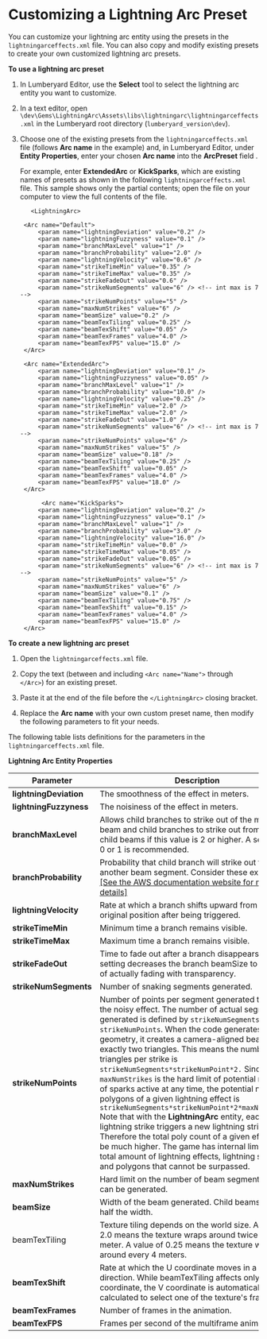 # Customizing a Lightning Arc Preset<a name="gems-system-gem-lightning-arc-presets"></a>

You can customize your lightning arc entity using the presets in the `lightningarceffects.xml` file\. You can also copy and modify existing presets to create your own customized lightning arc presets\.

**To use a lightning arc preset**

1. In Lumberyard Editor, use the **Select** tool to select the lightning arc entity you want to customize\.

1. In a text editor, open `\dev\Gems\LightningArc\Assets\libs\lightningarc\lightningarceffects.xml` in the Lumberyard root directory \(`lumberyard_version\dev`\)\.

1. Choose one of the existing presets from the `lightningarceffects.xml` file \(follows **Arc name** in the example\) and, in Lumberyard Editor, under **Entity Properties**, enter your chosen **Arc name** into the **ArcPreset** field \.

   For example, enter **ExtendedArc** or **KickSparks**, which are existing names of presets as shown in the following `lightningarceffects.xml` file\. This sample shows only the partial contents; open the file on your computer to view the full contents of the file\.

   

   ```
      <LightningArc>
   
   	<Arc name="Default">
   		<param name="lightningDeviation" value="0.2" />
   		<param name="lightningFuzzyness" value="0.1" />
   		<param name="branchMaxLevel" value="1" />
   		<param name="branchProbability" value="2.0" />
   		<param name="lightningVelocity" value="0.6" />
   		<param name="strikeTimeMin" value="0.35" />
   		<param name="strikeTimeMax" value="0.35" />
   		<param name="strikeFadeOut" value="0.6" />
   		<param name="strikeNumSegments" value="6" /> <!-- int max is 7 -->
   		<param name="strikeNumPoints" value="5" />
   		<param name="maxNumStrikes" value="6" />
   		<param name="beamSize" value="0.2" />
   		<param name="beamTexTiling" value="0.25" />
   		<param name="beamTexShift" value="0.05" />
   		<param name="beamTexFrames" value="4.0" />
   		<param name="beamTexFPS" value="15.0" />
   	</Arc>
   
   	<Arc name="ExtendedArc">
   		<param name="lightningDeviation" value="0.1" />
   		<param name="lightningFuzzyness" value="0.05" />
   		<param name="branchMaxLevel" value="1" />
   		<param name="branchProbability" value="10.0" />
   		<param name="lightningVelocity" value="0.25" />
   		<param name="strikeTimeMin" value="2.0" />
   		<param name="strikeTimeMax" value="2.0" />
   		<param name="strikeFadeOut" value="1.0" />
   		<param name="strikeNumSegments" value="6" /> <!-- int max is 7 -->
   		<param name="strikeNumPoints" value="6" />
   		<param name="maxNumStrikes" value="5" />
   		<param name="beamSize" value="0.18" />
   		<param name="beamTexTiling" value="0.25" />
   		<param name="beamTexShift" value="0.05" />
   		<param name="beamTexFrames" value="4.0" />
   		<param name="beamTexFPS" value="18.0" />
   	</Arc>
           
         <Arc name="KickSparks">
   		<param name="lightningDeviation" value="0.2" />
   		<param name="lightningFuzzyness" value="0.1" />
   		<param name="branchMaxLevel" value="1" />
   		<param name="branchProbability" value="3.0" />
   		<param name="lightningVelocity" value="16.0" />
   		<param name="strikeTimeMin" value="0.0" />
   		<param name="strikeTimeMax" value="0.05" />
   		<param name="strikeFadeOut" value="0.05" />
   		<param name="strikeNumSegments" value="6" /> <!-- int max is 7 -->
   		<param name="strikeNumPoints" value="5" />
   		<param name="maxNumStrikes" value="6" />
   		<param name="beamSize" value="0.1" />
   		<param name="beamTexTiling" value="0.75" />
   		<param name="beamTexShift" value="0.15" />
   		<param name="beamTexFrames" value="4.0" />
   		<param name="beamTexFPS" value="15.0" />
   	</Arc>
   ```

**To create a new lightning arc preset**

1. Open the `lightningarceffects.xml` file\.

1. Copy the text \(between and including `<Arc name="Name">` through `</Arc>`\) for an existing preset\.

1. Paste it at the end of the file before the `</LightningArc>` closing bracket\.

1. Replace the **Arc name** with your own custom preset name, then modify the following parameters to fit your needs\.

The following table lists definitions for the parameters in the `lightningarceffects.xml` file\.

 


**Lightning Arc Entity Properties**  

| Parameter | Description | 
| --- | --- | 
|  **lightningDeviation**  | The smoothness of the effect in meters\. | 
|  **lightningFuzzyness**  | The noisiness of the effect in meters\. | 
|  **branchMaxLevel**  | Allows child branches to strike out of the main beam and child branches to strike out from other child beams if this value is 2 or higher\. A setting of 0 or 1 is recommended\. | 
|  **branchProbability**  |  Probability that child branch will strike out from another beam segment\. Consider these examples: [\[See the AWS documentation website for more details\]](http://docs.aws.amazon.com/lumberyard/latest/userguide/gems-system-gem-lightning-arc-presets.html)  | 
|  **lightningVelocity**  | Rate at which a branch shifts upward from its original position after being triggered\. | 
|  **strikeTimeMin**  | Minimum time a branch remains visible\. | 
|  **strikeTimeMax**  | Maximum time a branch remains visible\. | 
|  **strikeFadeOut**  | Time to fade out after a branch disappears\. This setting decreases the branch beamSize to 0 instead of actually fading with transparency\. | 
|  **strikeNumSegments**  | Number of snaking segments generated\. | 
|  **strikeNumPoints**  |  Number of points per segment generated to create the noisy effect\. The number of actual segments generated is defined by `strikeNumSegments * strikeNumPoints`\. When the code generates the geometry, it creates a camera\-aligned beam with exactly two triangles\. This means the number of triangles per strike is `strikeNumSegments*strikeNumPoint*2.` Since `maxNumStrikes` is the hard limit of potential number of sparks active at any time, the potential number polygons of a given lightning effect is `strikeNumSegments*strikeNumPoint*2*maxNumStrike.` Note that with the **LightningArc** entity, each lightning strike triggers a new lightning strike\. Therefore the total poly count of a given effect can be much higher\. The game has internal limits for the total amount of lightning effects, lightning strikes, and polygons that cannot be surpassed\.  | 
|  **maxNumStrikes**  | Hard limit on the number of beam segments that can be generated\. | 
|  **beamSize**  | Width of the beam generated\. Child beams have half the width\. | 
|  beamTexTiling | Texture tiling depends on the world size\. A value of 2\.0 means the texture wraps around twice every meter\. A value of 0\.25 means the texture will wrap around every 4 meters\. | 
|  **beamTexShift**  | Rate at which the U coordinate moves in a given direction\. While beamTexTiling affects only the U coordinate, the V coordinate is automatically calculated to select one of the texture's frames\. | 
|  **beamTexFrames**  | Number of frames in the animation\. | 
|  **beamTexFPS**  | Frames per second of the multiframe animation\. | 